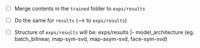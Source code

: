 - [ ] Merge contents in the `trained` folder to `exps/results`
- [ ] Do the same for `results` (--> to `exps/results`)

- [ ] Structure of `exps/results` will be:
exps/results
|- model_architecture (eg. batch_bilinear, map-sym-svd, map-asym-svd, face-sym-svd)
    